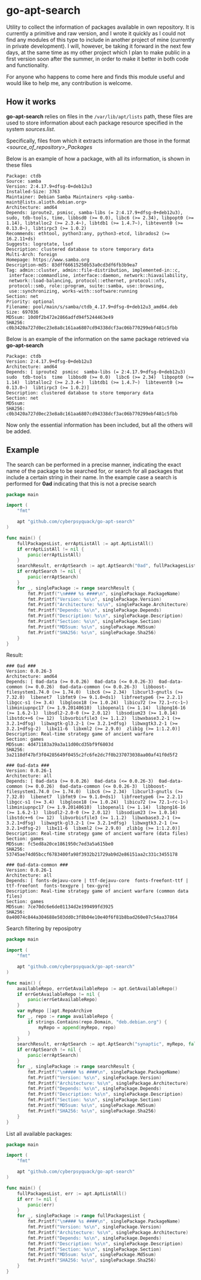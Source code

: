 # go-apt-search

Utility to collect the information of packages available in own repository.
It is currently a primitive and raw version, and I wrote it quickly as I could not find any modules of this type to include in another project of mine (currently in private development).
I will, however, be taking it forward in the next few days, at the same time as my other project which I plan to make public in a first version soon after the summer, in order to make it better in both code and functionality.

For anyone who happens to come here and finds this module useful and would like to help me, any contribution is welcome.

## How it works

**go-apt-search** relies on files in the `/var/lib/apt/lists` path, these files are used to store information about each package resource specified in the system *sources.list*.

Specifically, files from which it extracts information are those in the format *<source_of_repository>_Packages*

Below is an example of how a package, with all its information, is shown in these files

```
Package: ctdb
Source: samba
Version: 2:4.17.9+dfsg-0+deb12u3
Installed-Size: 3763
Maintainer: Debian Samba Maintainers <pkg-samba-maint@lists.alioth.debian.org>
Architecture: amd64
Depends: iproute2, psmisc, samba-libs (= 2:4.17.9+dfsg-0+deb12u3), sudo, tdb-tools, time, libbsd0 (>= 0.0), libc6 (>= 2.34), libpopt0 (>= 1.14), libtalloc2 (>= 2.3.4~), libtdb1 (>= 1.4.7~), libtevent0 (>= 0.13.0~), libtirpc3 (>= 1.0.2)
Recommends: ethtool, python3:any, python3-etcd, librados2 (>= 16.2.11+ds)
Suggests: logrotate, lsof
Description: clustered database to store temporary data
Multi-Arch: foreign
Homepage: https://www.samba.org
Description-md5: 83dff66615250b53a0cd3df6fb3b9ea7
Tag: admin::cluster, admin::file-distribution, implemented-in::c,
 interface::commandline, interface::daemon, network::hiavailability,
 network::load-balancing, protocol::ethernet, protocol::nfs,
 protocol::smb, role::program, suite::samba, use::browsing,
 use::synchronizing, works-with::software:running
Section: net
Priority: optional
Filename: pool/main/s/samba/ctdb_4.17.9+dfsg-0+deb12u3_amd64.deb
Size: 697036
MD5sum: 10d0f2b472e2866adfd94f5244463e49
SHA256: c0b3420a727d0ec23e8a8c161aa6807cd94338dcf3ac06b770299ebf481c5fbb
```

Below is an example of the information on the same package retrieved via **go-apt-search**

```
Package: ctdb
Version: 2:4.17.9+dfsg-0+deb12u3 
Architecture: amd64
Depends: [ iproute2  psmisc  samba-libs (= 2:4.17.9+dfsg-0+deb12u3)  sudo  tdb-tools  time  libbsd0 (>= 0.0)  libc6 (>= 2.34)  libpopt0 (>= 1.14)  libtalloc2 (>= 2.3.4~)  libtdb1 (>= 1.4.7~)  libtevent0 (>= 0.13.0~)  libtirpc3 (>= 1.0.2)]
Description: clustered database to store temporary data
Section: net
MD5sum:  
SHA256: c0b3420a727d0ec23e8a8c161aa6807cd94338dcf3ac06b770299ebf481c5fbb
```

Now only the essential information has been included, but all the others will be added.

## Example

The search can be performed in a precise manner, indicating the exact name of the package to be searched for, or search for all packages that include a certain string in their name.
In the example case a search is performed for **0ad** indicating that this is not a precise search

```go
package main

import (
	"fmt"

	apt "github.com/cyberpsyquack/go-apt-search"
)

func main() {
	fullPackagesList, errAptListAll := apt.AptListAll()
	if errAptListAll != nil {
		panic(errAptListAll)
	}
	searchResult, errAptSearch := apt.AptSearch("0ad", fullPackagesList, false)
	if errAptSearch != nil {
		panic(errAptSearch)
	}
	for _, singlePackage := range searchResult {
		fmt.Printf("\n#### %s ####\n", singlePackage.PackageName)
		fmt.Printf("Version: %s\n", singlePackage.Version)
		fmt.Printf("Architecture: %s\n", singlePackage.Architecture)
		fmt.Printf("Depends: %s\n", singlePackage.Depends)
		fmt.Printf("Description: %s\n", singlePackage.Description)
		fmt.Printf("Section: %s\n", singlePackage.Section)
		fmt.Printf("MD5sum: %s\n", singlePackage.Md5sum)
		fmt.Printf("SHA256: %s\n", singlePackage.Sha256)
	}
}
```

Result:

```
### 0ad ###
Version: 0.0.26-3
Architecture: amd64
Depends: [ 0ad-data (>= 0.0.26)  0ad-data (<= 0.0.26-3)  0ad-data-common (>= 0.0.26)  0ad-data-common (<= 0.0.26-3)  libboost-filesystem1.74.0 (>= 1.74.0)  libc6 (>= 2.34)  libcurl3-gnutls (>= 7.32.0)  libenet7  libfmt9 (>= 9.1.0+ds1)  libfreetype6 (>= 2.2.1)  libgcc-s1 (>= 3.4)  libgloox18 (>= 1.0.24)  libicu72 (>= 72.1~rc-1~)  libminiupnpc17 (>= 1.9.20140610)  libopenal1 (>= 1.14)  libpng16-16 (>= 1.6.2-1)  libsdl2-2.0-0 (>= 2.0.12)  libsodium23 (>= 1.0.14)  libstdc++6 (>= 12)  libvorbisfile3 (>= 1.1.2)  libwxbase3.2-1 (>= 3.2.1+dfsg)  libwxgtk-gl3.2-1 (>= 3.2.1+dfsg)  libwxgtk3.2-1 (>= 3.2.1+dfsg-2)  libx11-6  libxml2 (>= 2.9.0)  zlib1g (>= 1:1.2.0)]
Description: Real-time strategy game of ancient warfare
Section: games
MD5sum: 4d471183a39a3a11d00cd35bf9f6803d
SHA256: 3a2118df47bf3f04285649f0455c2fc6fe2dc7f0b237073038aa00af41f0d5f2

### 0ad-data ###
Version: 0.0.26-1
Architecture: all
Depends: [ 0ad-data (>= 0.0.26)  0ad-data (<= 0.0.26-3)  0ad-data-common (>= 0.0.26)  0ad-data-common (<= 0.0.26-3)  libboost-filesystem1.74.0 (>= 1.74.0)  libc6 (>= 2.34)  libcurl3-gnutls (>= 7.32.0)  libenet7  libfmt9 (>= 9.1.0+ds1)  libfreetype6 (>= 2.2.1)  libgcc-s1 (>= 3.4)  libgloox18 (>= 1.0.24)  libicu72 (>= 72.1~rc-1~)  libminiupnpc17 (>= 1.9.20140610)  libopenal1 (>= 1.14)  libpng16-16 (>= 1.6.2-1)  libsdl2-2.0-0 (>= 2.0.12)  libsodium23 (>= 1.0.14)  libstdc++6 (>= 12)  libvorbisfile3 (>= 1.1.2)  libwxbase3.2-1 (>= 3.2.1+dfsg)  libwxgtk-gl3.2-1 (>= 3.2.1+dfsg)  libwxgtk3.2-1 (>= 3.2.1+dfsg-2)  libx11-6  libxml2 (>= 2.9.0)  zlib1g (>= 1:1.2.0)]
Description: Real-time strategy game of ancient warfare (data files)
Section: games
MD5sum: fc5ed8a20ce1861950c7ed3a5a615be0
SHA256: 53745ae74d05bccf6783400fa98f3932b21729ab9d2e86151aa2c331c3455178

### 0ad-data-common ###
Version: 0.0.26-1
Architecture: all
Depends: [ fonts-dejavu-core | ttf-dejavu-core  fonts-freefont-ttf | ttf-freefont  fonts-texgyre | tex-gyre]
Description: Real-time strategy game of ancient warfare (common data files)
Section: games
MD5sum: 7ce70dc6e6de01134d2e199499fd3925
SHA256: 0a40074c844a304688e503dd0c3f8b04e10e40f6f81b8bad260e07c54aa37864
```

Search filtering by reposipotry

```go
package main

import (
	"fmt"

	apt "github.com/cyberpsyquack/go-apt-search"
)

func main() {
	availableRepo, errGetAvailableRepo := apt.GetAvailableRepo()
	if errGetAvailableRepo != nil {
		panic(errGetAvailableRepo)
	}
	var myRepo []apt.RepoArchive
	for _, repo := range availableRepo {
		if strings.Contains(repo.Domain, "deb.debian.org") {
			myRepo = append(myRepo, repo)
		}
	}
	searchResult, errAptSearch := apt.AptSearch("synaptic", myRepo, false)
	if errAptSearch != nil {
		panic(errAptSearch)
	}
	for _, singlePackage := range searchResult {
		fmt.Printf("\n#### %s ####\n", singlePackage.PackageName)
		fmt.Printf("Version: %s\n", singlePackage.Version)
		fmt.Printf("Architecture: %s\n", singlePackage.Architecture)
		fmt.Printf("Depends: %s\n", singlePackage.Depends)
		fmt.Printf("Description: %s\n", singlePackage.Description)
		fmt.Printf("Section: %s\n", singlePackage.Section)
		fmt.Printf("MD5sum: %s\n", singlePackage.Md5sum)
		fmt.Printf("SHA256: %s\n", singlePackage.Sha256)
	}
}
```

List all available packages:

```go
package main

import (
	"fmt"

	apt "github.com/cyberpsyquack/go-apt-search"
)

func main() {
	fullPackagesList, err := apt.AptListAll()
	if err != nil {
		panic(err)
	}
	for _, singlePackage := range fullPackagesList {
		fmt.Printf("\n#### %s ####\n", singlePackage.PackageName)
		fmt.Printf("Version: %s\n", singlePackage.Version)
		fmt.Printf("Architecture: %s\n", singlePackage.Architecture)
		fmt.Printf("Depends: %s\n", singlePackage.Depends)
		fmt.Printf("Description: %s\n", singlePackage.Description)
		fmt.Printf("Section: %s\n", singlePackage.Section)
		fmt.Printf("MD5sum: %s\n", singlePackage.Md5sum)
		fmt.Printf("SHA256: %s\n", singlePackage.Sha256)
	}
}
```
